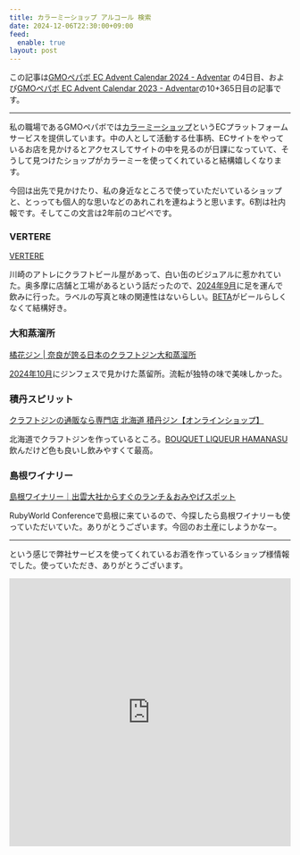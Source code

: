 ```yaml
---
title: カラーミーショップ アルコール 検索
date: 2024-12-06T22:30:00+09:00
feed:
  enable: true
layout: post
---
```


この記事は[GMOペパボ EC Advent Calendar 2024 - Adventar](https://adventar.org/calendars/9991) の4日目、および[GMOペパボ EC Advent Calendar 2023 - Adventar](https://adventar.org/calendars/8672)の10+365日目の記事です。

--------

私の職場であるGMOペパボでは[カラーミーショップ](https://shop-pro.jp/)というECプラットフォームサービスを提供しています。中の人として活動する仕事柄、ECサイトをやっているお店を見かけるとアクセスしてサイトの中を見るのが日課になっていて、そうして見つけたショップがカラーミーを使ってくれていると結構嬉しくなります。

今回は出先で見かけたり、私の身近なところで使っていただいているショップと、とっっても個人的な思いなどのあれこれを連ねようと思います。6割は社内報です。そしてこの文言は2年前のコピペです。

### VERTERE

[VERTERE](https://vertere.shop-pro.jp/)

川崎のアトレにクラフトビール屋があって、白い缶のビジュアルに惹かれていた。奥多摩に店舗と工場があるという話だったので、[2024年9月](https://ikaruga.org/2024/10/21/%E8%BF%91%E6%B3%81/#%E5%A5%A5%E5%A4%9A%E6%91%A9)に足を運んで飲みに行った。ラベルの写真と味の関連性はないらしい。[BETA](http://verterebrew.com/brewlog/beta/)がビールらしくなくて結構好き。

### 大和蒸溜所

[橘花ジン | 奈良が誇る日本のクラフトジン大和蒸溜所](https://yamato-distillery.jp/)

[2024年10月](https://ikaruga.org/2024/11/23/%E8%BF%91%E6%B3%81/#%E3%82%B7%E3%82%99%E3%83%B3%E3%83%95%E3%82%A7%E3%82%B9)にジンフェスで見かけた蒸留所。流転が独特の味で美味しかった。

### 積丹スピリット

[クラフトジンの通販なら専門店 北海道 積丹ジン【オンラインショップ】](https://shakotan-blue.jp/)

北海道でクラフトジンを作っているところ。[BOUQUET LIQUEUR HAMANASU](https://shakotan-blue.jp/?pid=165639164)飲んだけど色も良いし飲みやすくて最高。

### 島根ワイナリー

[島根ワイナリー｜出雲大社からすぐのランチ＆おみやげスポット](https://www.shimane-winery.jp/)

RubyWorld Conferenceで島根に来ているので、今探したら島根ワイナリーも使っていただいていた。ありがとうございます。今回のお土産にしようかなー。

---

という感じで弊社サービスを使ってくれているお酒を作っているショップ様情報でした。使っていただき、ありがとうございます。

<iframe src="https://adventar.org/calendars/9991/embed" width="640" height="480" frameborder="0" loading="lazy" style="text-align: center; margin: 0 auto;
  max-width: 100%;"></iframe>
